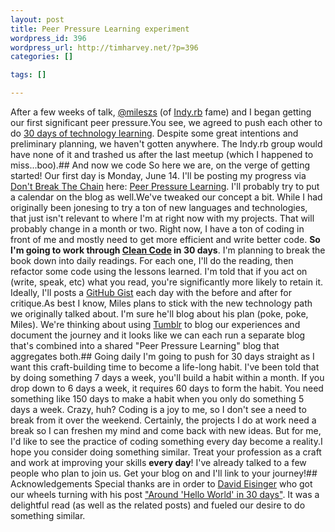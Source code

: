 ```yaml
--- 
layout: post
title: Peer Pressure Learning experiment
wordpress_id: 396
wordpress_url: http://timharvey.net/?p=396
categories: []

tags: []

---
```

After a few weeks of talk, [@mileszs](http://twitter.com/mileszs) (of [Indy.rb](http://www.meetup.com/indyrb/) fame) and I began getting our first significant peer pressure.You see, we agreed to push each other to do [30 days of technology learning](http://timharvey.net/2010/05/16/30-technologies-in-30-days/). Despite some great intentions and preliminary planning, we haven't gotten anywhere. The Indy.rb group would have none of it and trashed us after the last meetup (which I happened to miss...boo).## And now we code
So here we are, on the verge of getting started! Our first day is Monday, June 14. I'll be posting my progress via [Don't Break The Chain](http://dontbreakthechain.com/) here: [Peer Pressure Learning](http://dontbreakthechain.com/share/timharvey/last-four/40349). I'll probably try to put a calendar on the blog as well.We've tweaked our concept a bit. While I had originally been jonesing to try a ton of new languages and technologies, that just isn't relevant to where I'm at right now with my projects. That will probably change in a month or two. Right now, I have a ton of coding in front of me and mostly need to get more efficient and write better code. **So I'm going to work through [Clean Code](http://www.amazon.com/gp/product/0132350882?ie=UTF8&tag=timharvethebl-20&linkCode=as2&camp=1789&creative=390957&creativeASIN=0132350882) in 30 days**. I'm planning to break the book down into daily readings. For each one, I'll do the reading, then refactor some code using the lessons learned. I'm told that if you act on (write, speak, etc) what you read, you're significantly more likely to retain it. Ideally, I'll posts a [GitHub Gist](http://gist.github.com/) each day with the before and after for critique.As best I know, Miles plans to stick with the new technology path we originally talked about. I'm sure he'll blog about his plan (poke, poke, Miles). We're thinking about using [Tumblr](http://www.tumblr.com/) to blog our experiences and document the journey and it looks like we can each run a separate blog that's combined into a shared "Peer Pressure Learning" blog that aggregates both.## Going daily
I'm going to push for 30 days straight as I want this craft-building time to become a life-long habit. I've been told that by doing something 7 days a week, you'll build a habit within a month. If you drop down to 6 days a week, it requires 60 days to form the habit. You need something like 150 days to make a habit when you only do something 5 days a week. Crazy, huh? Coding is a joy to me, so I don't see a need to break from it over the weekend. Certainly, the projects I do at work need a break so I can freshen my mind and come back with new ideas. But for me, I'd like to see the practice of coding something every day become a reality.I hope you consider doing something similar. Treat your profession as a craft and work at improving your skills **every day**! I've already talked to a few people who plan to join us. Get your blog on and I'll link to your journey!## Acknowledgements
Special thanks are in order to [David Eisinger](http://www.viget.com/about/team/deisinger) who got our wheels turning with his post ["Around 'Hello World' in 30 days"](http://www.viget.com/extend/around-hello-world-in-30-days/). It was a delightful read (as well as the related posts) and fueled our desire to do something similar.
